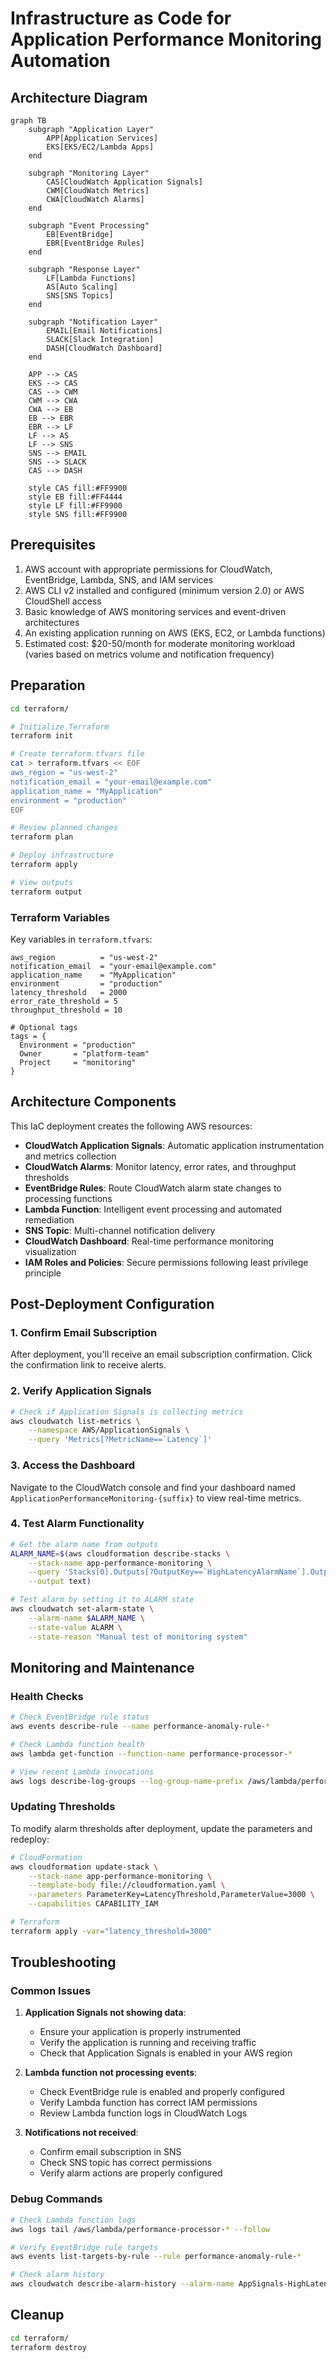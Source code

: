 #  Infrastructure as Code for Application Performance Monitoring Automation


## Architecture Diagram

```mermaid
graph TB
    subgraph "Application Layer"
        APP[Application Services]
        EKS[EKS/EC2/Lambda Apps]
    end
    
    subgraph "Monitoring Layer"
        CAS[CloudWatch Application Signals]
        CWM[CloudWatch Metrics]
        CWA[CloudWatch Alarms]
    end
    
    subgraph "Event Processing"
        EB[EventBridge]
        EBR[EventBridge Rules]
    end
    
    subgraph "Response Layer"
        LF[Lambda Functions]
        AS[Auto Scaling]
        SNS[SNS Topics]
    end
    
    subgraph "Notification Layer"
        EMAIL[Email Notifications]
        SLACK[Slack Integration]
        DASH[CloudWatch Dashboard]
    end
    
    APP --> CAS
    EKS --> CAS
    CAS --> CWM
    CWM --> CWA
    CWA --> EB
    EB --> EBR
    EBR --> LF
    LF --> AS
    LF --> SNS
    SNS --> EMAIL
    SNS --> SLACK
    CAS --> DASH
    
    style CAS fill:#FF9900
    style EB fill:#FF4444
    style LF fill:#FF9900
    style SNS fill:#FF9900
```

## Prerequisites

1. AWS account with appropriate permissions for CloudWatch, EventBridge, Lambda, SNS, and IAM services
2. AWS CLI v2 installed and configured (minimum version 2.0) or AWS CloudShell access
3. Basic knowledge of AWS monitoring services and event-driven architectures
4. An existing application running on AWS (EKS, EC2, or Lambda functions)
5. Estimated cost: $20-50/month for moderate monitoring workload (varies based on metrics volume and notification frequency)

## Preparation

```bash
cd terraform/

# Initialize Terraform
terraform init

# Create terraform.tfvars file
cat > terraform.tfvars << EOF
aws_region = "us-west-2"
notification_email = "your-email@example.com"
application_name = "MyApplication"
environment = "production"
EOF

# Review planned changes
terraform plan

# Deploy infrastructure
terraform apply

# View outputs
terraform output
```
### Terraform Variables

Key variables in `terraform.tfvars`:

```hcl
aws_region          = "us-west-2"
notification_email  = "your-email@example.com"
application_name    = "MyApplication"
environment         = "production"
latency_threshold   = 2000
error_rate_threshold = 5
throughput_threshold = 10

# Optional tags
tags = {
  Environment = "production"
  Owner       = "platform-team"
  Project     = "monitoring"
}
```
## Architecture Components

This IaC deployment creates the following AWS resources:

- **CloudWatch Application Signals**: Automatic application instrumentation and metrics collection
- **CloudWatch Alarms**: Monitor latency, error rates, and throughput thresholds
- **EventBridge Rules**: Route CloudWatch alarm state changes to processing functions
- **Lambda Function**: Intelligent event processing and automated remediation
- **SNS Topic**: Multi-channel notification delivery
- **CloudWatch Dashboard**: Real-time performance monitoring visualization
- **IAM Roles and Policies**: Secure permissions following least privilege principle

## Post-Deployment Configuration

### 1. Confirm Email Subscription

After deployment, you'll receive an email subscription confirmation. Click the confirmation link to receive alerts.

### 2. Verify Application Signals

```bash
# Check if Application Signals is collecting metrics
aws cloudwatch list-metrics \
    --namespace AWS/ApplicationSignals \
    --query 'Metrics[?MetricName==`Latency`]'
```

### 3. Access the Dashboard

Navigate to the CloudWatch console and find your dashboard named `ApplicationPerformanceMonitoring-{suffix}` to view real-time metrics.

### 4. Test Alarm Functionality

```bash
# Get the alarm name from outputs
ALARM_NAME=$(aws cloudformation describe-stacks \
    --stack-name app-performance-monitoring \
    --query 'Stacks[0].Outputs[?OutputKey==`HighLatencyAlarmName`].OutputValue' \
    --output text)

# Test alarm by setting it to ALARM state
aws cloudwatch set-alarm-state \
    --alarm-name $ALARM_NAME \
    --state-value ALARM \
    --state-reason "Manual test of monitoring system"
```

## Monitoring and Maintenance

### Health Checks

```bash
# Check EventBridge rule status
aws events describe-rule --name performance-anomaly-rule-*

# Check Lambda function health
aws lambda get-function --function-name performance-processor-*

# View recent Lambda invocations
aws logs describe-log-groups --log-group-name-prefix /aws/lambda/performance-processor
```

### Updating Thresholds

To modify alarm thresholds after deployment, update the parameters and redeploy:

```bash
# CloudFormation
aws cloudformation update-stack \
    --stack-name app-performance-monitoring \
    --template-body file://cloudformation.yaml \
    --parameters ParameterKey=LatencyThreshold,ParameterValue=3000 \
    --capabilities CAPABILITY_IAM

# Terraform
terraform apply -var="latency_threshold=3000"
```

## Troubleshooting

### Common Issues

1. **Application Signals not showing data**:
   - Ensure your application is properly instrumented
   - Verify the application is running and receiving traffic
   - Check that Application Signals is enabled in your AWS region

2. **Lambda function not processing events**:
   - Check EventBridge rule is enabled and properly configured
   - Verify Lambda function has correct IAM permissions
   - Review Lambda function logs in CloudWatch Logs

3. **Notifications not received**:
   - Confirm email subscription in SNS
   - Check SNS topic has correct permissions
   - Verify alarm actions are properly configured

### Debug Commands

```bash
# Check Lambda function logs
aws logs tail /aws/lambda/performance-processor-* --follow

# Verify EventBridge rule targets
aws events list-targets-by-rule --rule performance-anomaly-rule-*

# Check alarm history
aws cloudwatch describe-alarm-history --alarm-name AppSignals-HighLatency-*
```

## Cleanup
```bash
cd terraform/
terraform destroy
```

   ```

